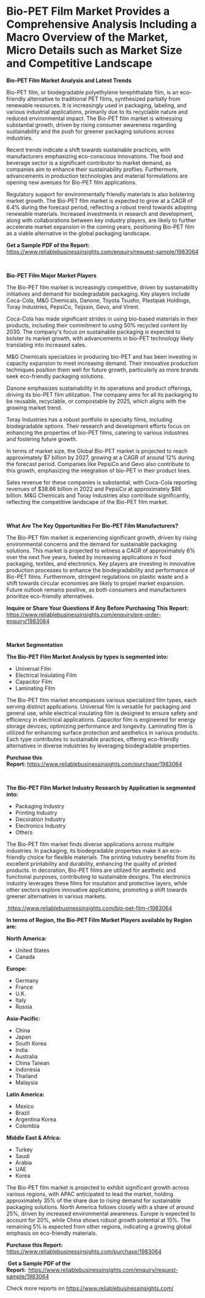 <p><h1>Bio-PET Film Market Provides a Comprehensive Analysis Including a Macro Overview of the Market, Micro Details such as Market Size and Competitive Landscape</h1></p><p><strong>Bio-PET Film Market Analysis and Latest Trends</strong></p>
<p><p>Bio-PET film, or biodegradable polyethylene terephthalate film, is an eco-friendly alternative to traditional PET films, synthesized partially from renewable resources. It is increasingly used in packaging, labeling, and various industrial applications, primarily due to its recyclable nature and reduced environmental impact. The Bio-PET film market is witnessing substantial growth, driven by rising consumer awareness regarding sustainability and the push for greener packaging solutions across industries.</p><p>Recent trends indicate a shift towards sustainable practices, with manufacturers emphasizing eco-conscious innovations. The food and beverage sector is a significant contributor to market demand, as companies aim to enhance their sustainability profiles. Furthermore, advancements in production technologies and material formulations are opening new avenues for Bio-PET film applications.</p><p>Regulatory support for environmentally friendly materials is also bolstering market growth. The Bio-PET film market is expected to grow at a CAGR of 6.4% during the forecast period, reflecting a robust trend towards adopting renewable materials. Increased investments in research and development, along with collaborations between key industry players, are likely to further accelerate market expansion in the coming years, positioning Bio-PET film as a viable alternative in the global packaging landscape.</p></p>
<p><strong>Get a Sample PDF of the Report:&nbsp;</strong> <a href="https://www.reliablebusinessinsights.com/enquiry/request-sample/1983064?utm_campaign=2139&utm_medium=2&utm_source=Github&utm_content=ia&utm_term=05022025&utm_id=bio-pet-film">https://www.reliablebusinessinsights.com/enquiry/request-sample/1983064</a></p>
<p>&nbsp;</p>
<p><strong>Bio-PET Film Major Market Players</strong></p>
<p><p>The Bio-PET film market is increasingly competitive, driven by sustainability initiatives and demand for biodegradable packaging. Key players include Coca-Cola, M&G Chemicals, Danone, Toyota Tsusho, Plastipak Holdings, Toray Industries, PepsiCo, Teijssin, Gevo, and Virent.</p><p>Coca-Cola has made significant strides in using bio-based materials in their products, including their commitment to using 50% recycled content by 2030. The company's focus on sustainable packaging is expected to bolster its market growth, with advancements in bio-PET technology likely translating into increased sales.</p><p>M&G Chemicals specializes in producing bio-PET and has been investing in capacity expansion to meet increasing demand. Their innovative production techniques position them well for future growth, particularly as more brands seek eco-friendly packaging solutions.</p><p>Danone emphasizes sustainability in its operations and product offerings, driving its bio-PET film utilization. The company aims for all its packaging to be reusable, recyclable, or compostable by 2025, which aligns with the growing market trend.</p><p>Toray Industries has a robust portfolio in specialty films, including biodegradable options. Their research and development efforts focus on enhancing the properties of bio-PET films, catering to various industries and fostering future growth.</p><p>In terms of market size, the Global Bio-PET market is projected to reach approximately $7 billion by 2027, growing at a CAGR of around 12% during the forecast period. Companies like PepsiCo and Gevo also contribute to this growth, emphasizing the integration of bio-PET in their product lines.</p><p>Sales revenue for these companies is substantial, with Coca-Cola reporting revenues of $38.66 billion in 2022 and PepsiCo at approximately $86 billion. M&G Chemicals and Toray Industries also contribute significantly, reflecting the competitive landscape of the Bio-PET film market.</p></p>
<p>&nbsp;</p>
<p><strong>What Are The Key Opportunities For Bio-PET Film Manufacturers?</strong></p>
<p><p>The Bio-PET film market is experiencing significant growth, driven by rising environmental concerns and the demand for sustainable packaging solutions. This market is projected to witness a CAGR of approximately 6% over the next five years, fueled by increasing applications in food packaging, textiles, and electronics. Key players are investing in innovative production processes to enhance the biodegradability and performance of Bio-PET films. Furthermore, stringent regulations on plastic waste and a shift towards circular economies are likely to propel market expansion. Future outlook remains positive, as both consumers and manufacturers prioritize eco-friendly alternatives.</p></p>
<p><strong>Inquire or Share Your Questions If Any Before Purchasing This Report:</strong> <a href="https://www.reliablebusinessinsights.com/enquiry/pre-order-enquiry/1983064?utm_campaign=2139&utm_medium=2&utm_source=Github&utm_content=ia&utm_term=05022025&utm_id=bio-pet-film">https://www.reliablebusinessinsights.com/enquiry/pre-order-enquiry/1983064</a></p>
<p>&nbsp;</p>
<p><strong>Market Segmentation</strong></p>
<p><strong>The Bio-PET Film Market Analysis by types is segmented into:</strong></p>
<p><ul><li>Universal Film</li><li>Electrical Insulating Film</li><li>Capacitor Film</li><li>Laminating Film</li></ul></p>
<p><p>The Bio-PET film market encompasses various specialized film types, each serving distinct applications. Universal film is versatile for packaging and general use, while electrical insulating film is designed to ensure safety and efficiency in electrical applications. Capacitor film is engineered for energy storage devices, optimizing performance and longevity. Laminating film is utilized for enhancing surface protection and aesthetics in various products. Each type contributes to sustainable practices, offering eco-friendly alternatives in diverse industries by leveraging biodegradable properties.</p></p>
<p><strong>Purchase this Report:&nbsp;</strong><a href="https://www.reliablebusinessinsights.com/purchase/1983064?utm_campaign=2139&utm_medium=2&utm_source=Github&utm_content=ia&utm_term=05022025&utm_id=bio-pet-film">https://www.reliablebusinessinsights.com/purchase/1983064</a></p>
<p>&nbsp;</p>
<p><strong>The Bio-PET Film Market Industry Research by Application is segmented into:</strong></p>
<p><ul><li>Packaging Industry</li><li>Printing Industry</li><li>Decoration Industry</li><li>Electronics Industry</li><li>Others</li></ul></p>
<p><p>The Bio-PET film market finds diverse applications across multiple industries. In packaging, its biodegradable properties make it an eco-friendly choice for flexible materials. The printing industry benefits from its excellent printability and durability, enhancing the quality of printed products. In decoration, Bio-PET films are utilized for aesthetic and functional purposes, contributing to sustainable designs. The electronics industry leverages these films for insulation and protective layers, while other sectors explore innovative applications, promoting a shift towards greener alternatives in various markets.</p></p>
<p><a href="https://www.reliablebusinessinsights.com/bio-pet-film-r1983064?utm_campaign=2139&utm_medium=2&utm_source=Github&utm_content=ia&utm_term=05022025&utm_id=bio-pet-film">&nbsp;https://www.reliablebusinessinsights.com/bio-pet-film-r1983064</a></p>
<p><strong>In terms of Region, the Bio-PET Film Market Players available by Region are:</strong></p>
<p>
    <p> <strong> North America: </strong>
        <ul>
            <li>United States</li>
            <li>Canada</li>
        </ul>
        </p> 
    <p> <strong> Europe: </strong>
        <ul>
            <li>Germany</li>
            <li>France</li>
            <li>U.K.</li>
            <li>Italy</li>
            <li>Russia</li>
        </ul>
        </p> 
    <p> <strong> Asia-Pacific: </strong>
        <ul>
            <li>China</li>
            <li>Japan</li>
            <li>South Korea</li>
            <li>India</li>
            <li>Australia</li>
            <li>China Taiwan</li>
            <li>Indonesia</li>
            <li>Thailand</li>
            <li>Malaysia</li>
        </ul>
        </p> 
    <p> <strong> Latin America: </strong>
        <ul>
            <li>Mexico</li>
            <li>Brazil</li>
            <li>Argentina Korea</li>
            <li>Colombia</li>
        </ul>
        </p> 
    <p> <strong> Middle East & Africa: </strong>
        <ul>
            <li>Turkey</li>
            <li>Saudi</li>
            <li>Arabia</li>
            <li>UAE</li>
            <li>Korea</li>
        </ul>
    </p>
    </p>
<p><p>The Bio-PET film market is projected to exhibit significant growth across various regions, with APAC anticipated to lead the market, holding approximately 35% of the share due to rising demand for sustainable packaging solutions. North America follows closely with a share of around 25%, driven by increased environmental awareness. Europe is expected to account for 20%, while China shows robust growth potential at 15%. The remaining 5% is expected from other regions, indicating a growing global emphasis on eco-friendly materials.</p></p>
<p><strong>Purchase this Report: </strong><a href="https://www.reliablebusinessinsights.com/purchase/1983064?utm_campaign=2139&utm_medium=2&utm_source=Github&utm_content=ia&utm_term=05022025&utm_id=bio-pet-film">https://www.reliablebusinessinsights.com/purchase/1983064</a></p>
<p>&nbsp;<strong>Get a Sample PDF of the Report:&nbsp;&nbsp;</strong><a href="https://www.reliablebusinessinsights.com/enquiry/request-sample/1983064?utm_campaign=2139&utm_medium=2&utm_source=Github&utm_content=ia&utm_term=05022025&utm_id=bio-pet-film">https://www.reliablebusinessinsights.com/enquiry/request-sample/1983064</a></p>
<p><strong></strong></p>
<p>Check more reports on <a href="https://www.reliablebusinessinsights.com/?utm_campaign=2139&utm_medium=2&utm_source=Github&utm_content=ia&utm_term=05022025&utm_id=bio-pet-film">https://www.reliablebusinessinsights.com/</a></p>